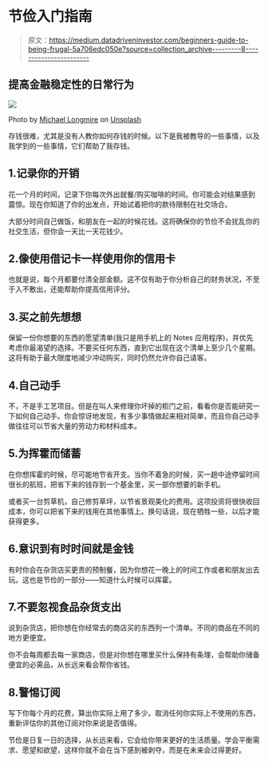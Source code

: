 # 节俭入门指南

> 原文：<https://medium.datadriveninvestor.com/beginners-guide-to-being-frugal-5a706edc050e?source=collection_archive---------8----------------------->

## 提高金融稳定性的日常行为

![](img/566be4cc7e822d6a1534f39b2549b861.png)

Photo by [Michael Longmire](https://unsplash.com/@f7photo?utm_source=medium&utm_medium=referral) on [Unsplash](https://unsplash.com?utm_source=medium&utm_medium=referral)

存钱很难，尤其是没有人教你如何存钱的时候。以下是我被教导的一些事情，以及我学到的一些事情，它们帮助了我存钱。

## 1.记录你的开销

花一个月的时间，记录下你每次外出就餐/购买咖啡的时间。你可能会对结果感到震惊。现在你知道了你的出发点，开始试着把你的款待限制在社交场合。

大部分时间自己做饭，和朋友在一起的时候花钱。这将确保你的节俭不会扰乱你的社交生活，但你会一天比一天花钱少。

## 2.像使用借记卡一样使用你的信用卡

也就是说，每个月都要付清全部金额。这不仅有助于你分析自己的财务状况，不至于入不敷出，还能帮助你提高信用评分。

## 3.买之前先想想

保留一份你想要的东西的愿望清单(我只是用手机上的 Notes 应用程序)，并优先考虑你最渴望的选择。不要买任何东西，直到它出现在这个清单上至少几个星期。这将有助于最大限度地减少冲动购买，同时仍然允许你自己请客。

## 4.自己动手

不，不是手工艺项目。但是在叫人来修理你坏掉的柜门之前，看看你是否能研究一下如何自己动手。你会惊讶地发现，有多少事情做起来相对简单，而且你自己动手做往往可以节省大量的劳动力和材料成本。

## 5.为挥霍而储蓄

在你想挥霍的时候，尽可能地节省开支。当你不着急的时候，买一趟中途停留时间很长的航班，把省下来的钱存到一个基金里，买一部你想要的新手机。

或者买一台剪草机，自己修剪草坪，以节省景观美化的费用。这项投资将很快收回成本，你可以把省下来的钱用在其他事情上。换句话说，现在牺牲一些，以后才能获得更多。

## 6.意识到有时时间就是金钱

有时你会在杂货店买更贵的预制餐，因为你想花一晚上的时间工作或者和朋友出去玩。这也是节俭的一部分——知道什么时候可以挥霍。

## 7.不要忽视食品杂货支出

说到杂货店，把你想在你经常去的商店买的东西列一个清单。不同的商品在不同的地方更便宜。

你不会每周都去每一家商店，但是对你想在哪里买什么保持有条理，会帮助你储备便宜的必需品，从长远来看会帮你省钱。

## 8.警惕订阅

写下你每个月的花费，算出你实际上用了多少。取消任何你实际上不使用的东西，重新评估你的其他订阅对你来说是否值得。

节俭是日复一日的选择，从长远来看，它会给你带来更好的生活质量。学会平衡需求、愿望和欲望，这样你就不会在当下感到被剥夺，而是在未来会过得更好。